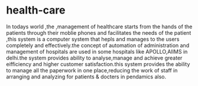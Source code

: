# health-care
In todays world ,the ,management of healthcare starts from the hands of the patients through their moblie phones and facilitates the needs of the patient ,this system is a computer system that hepls and manages to the users completely and effectively.the concept of automation of administration and  management of hospitals are used in some hospitals  like APOLLO,AIIMS in delhi.the system provides ability to analyse,manage and achieve greater eifficiency and higher customer satisfaction.this system provides the ability to manage all the paperwork in one place,reducing the work of staff in arranging and analyzing for patients & docters in pendamics also.
